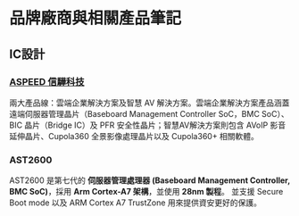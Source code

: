 # 品牌廠商與相關產品筆記

## IC設計

### [ASPEED 信驊科技](https://www.aspeedtech.com/tw/about_vision/)  

兩大產品線：雲端企業解決方案及智慧 AV 解決方案。雲端企業解決方案產品涵蓋遠端伺服器管理晶片（Baseboard Management Controller SoC，BMC SoC）、BIC 晶片（Bridge IC）及 PFR 安全性晶片；智慧AV解決方案則包含 AVoIP 影音延伸晶片、Cupola360 全景影像處理晶片以及 Cupola360+ 相關軟體。

### AST2600

AST2600 是第七代的 **伺服器管理處理器 (Baseboard Management Controller, BMC SoC)**，採用 **Arm Cortex-A7 架構**，並使用 **28nm 製程**。 並支援 Secure Boot mode 以及 ARM Cortex A7 TrustZone 用來提供資安更好的保護。
